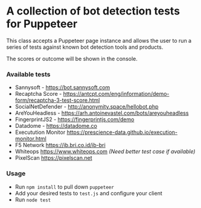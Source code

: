 # A collection of bot detection tests for Puppeteer

This class accepts a Puppeteer page instance and allows the user to run a series of tests against known bot detection tools and products.

The scores or outcome will be shown in the console.

### Available tests

* Sannysoft - https://bot.sannysoft.com
* Recaptcha Score - https://antcpt.com/eng/information/demo-form/recaptcha-3-test-score.html
* SocialNetDefender - http://anonymity.space/hellobot.php
* AreYouHeadless - https://arh.antoinevastel.com/bots/areyouheadless
* FingerprintJS2 - https://fingerprintjs.com/demo
* Datadome - https://datadome.co
* Executution Monitor https://prescience-data.github.io/execution-monitor.html
* F5 Network https://ib.bri.co.id/ib-bri
* Whiteops https://www.whiteops.com *(Need better test case if available)*
* PixelScan https://pixelscan.net

### Usage

* Run `npm install` to pull down `puppeteer`
* Add your desired tests to `test.js` and configure your client
* Run `node test` 
